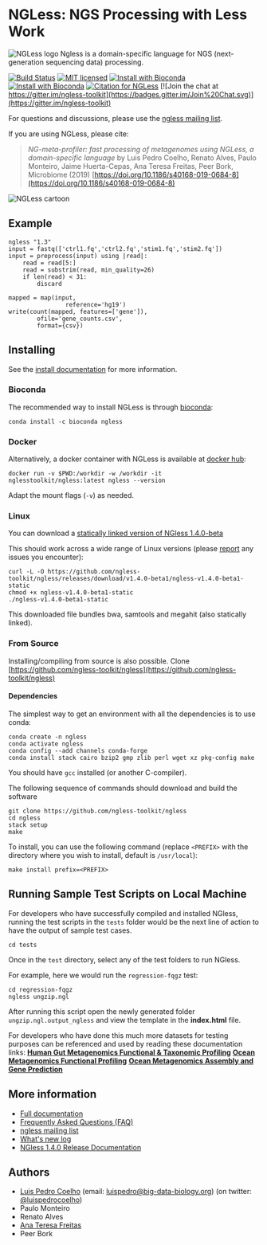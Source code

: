 # NGLess: NGS Processing with Less Work

![NGLess logo](NGLess-logo-128x64.png) Ngless is a domain-specific language for
NGS (next-generation sequencing data) processing.

[![Build Status](https://travis-ci.com/ngless-toolkit/ngless.svg?branch=master)](https://travis-ci.com/ngless-toolkit/ngless)
[![MIT licensed](https://img.shields.io/badge/license-MIT-blue.svg)](https://raw.githubusercontent.com/hyperium/hyper/master/LICENSE)
[![Install with Bioconda](https://anaconda.org/bioconda/ngless/badges/installer/conda.svg)](https://anaconda.org/bioconda/ngless)
[![Install with Bioconda](https://anaconda.org/bioconda/ngless/badges/downloads.svg)](https://anaconda.org/bioconda/ngless)
[![Citation for NGLess](https://img.shields.io/badge/CITATION-DOI%3A10.1186%252Fs40168--019--0684--8-brightgreen.svg)](https://doi.org/10.1186/s40168-019-0684-8)
[![Join the chat at https://gitter.im/ngless-toolkit](https://badges.gitter.im/Join%20Chat.svg)](https://gitter.im/ngless-toolkit)


For questions and discussions, please use the [ngless mailing
list](https://groups.google.com/forum/#!forum/ngless).

If you are using NGLess, please cite:

> _NG-meta-profiler: fast processing of metagenomes using NGLess, a
> domain-specific language_ by Luis Pedro Coelho, Renato Alves, Paulo Monteiro,
> Jaime Huerta-Cepas, Ana Teresa Freitas, Peer Bork, Microbiome (2019)
> [https://doi.org/10.1186/s40168-019-0684-8](https://doi.org/10.1186/s40168-019-0684-8)

![NGLess cartoon](docs/NGLess-cartoon.svg)

## Example

    ngless "1.3"
    input = fastq(['ctrl1.fq','ctrl2.fq','stim1.fq','stim2.fq'])
    input = preprocess(input) using |read|:
        read = read[5:]
        read = substrim(read, min_quality=26)
        if len(read) < 31:
            discard

    mapped = map(input,
                    reference='hg19')
    write(count(mapped, features=['gene']),
            ofile='gene_counts.csv',
            format={csv})

## Installing

See the [install documentation](https://ngless.embl.de/install.html) for more
information.

### Bioconda

The recommended way to install NGLess is through
[bioconda](https://bioconda.github.io):

    conda install -c bioconda ngless 

### Docker

Alternatively, a docker container with NGLess is available at
[docker hub](https://hub.docker.com/r/nglesstoolkit/ngless):

    docker run -v $PWD:/workdir -w /workdir -it nglesstoolkit/ngless:latest ngless --version

Adapt the mount flags (``-v``) as needed.

### Linux

You can download a [statically linked version of NGless
1.4.0-beta](https://github.com/ngless-toolkit/ngless/releases/download/v1.4.0-beta1/ngless-v1.4.0-beta1-static)

This should work across a wide range of Linux versions (please
[report](https://github.com/ngless-toolkit/ngless/issues) any issues you encounter):

    curl -L -O https://github.com/ngless-toolkit/ngless/releases/download/v1.4.0-beta1/ngless-v1.4.0-beta1-static
    chmod +x ngless-v1.4.0-beta1-static
    ./ngless-v1.4.0-beta1-static

This downloaded file bundles bwa, samtools and megahit (also statically linked).

### From Source

Installing/compiling from source is also possible. Clone
[https://github.com/ngless-toolkit/ngless](https://github.com/ngless-toolkit/ngless)

#### Dependencies

The simplest way to get an environment with all the dependencies is to use conda:

    conda create -n ngless
    conda activate ngless
    conda config --add channels conda-forge
    conda install stack cairo bzip2 gmp zlib perl wget xz pkg-config make

You should have `gcc` installed (or another C-compiler).

The following sequence of commands should download and build the software

    git clone https://github.com/ngless-toolkit/ngless
    cd ngless
    stack setup
    make

To install, you can use the following command (replace `<PREFIX>` with
the directory where you wish to install, default is `/usr/local`):

    make install prefix=<PREFIX>

## Running Sample Test Scripts on Local Machine

For developers who have successfully compiled and installed NGless, running the
test scripts in the `tests` folder would be the next line of action to have the
output of sample test cases.

    cd tests

Once in the `test` directory, select any of the test folders to run NGless.

For example, here we would run the `regression-fqgz` test:

    cd regression-fqgz
    ngless ungzip.ngl

After running this script open the newly generated folder `ungzip.ngl.output_ngless` and view the template in the **index.html** file.

For developers who have done this much more datasets for testing purposes can be referenced and used by reading these documentation links:
**[Human Gut Metagenomics Functional & Taxonomic Profiling](https://ngless.embl.de/tutorial-gut-metagenomics.html#)**
**[Ocean Metagenomics Functional Profiling](https://ngless.embl.de/tutorial-ocean-metagenomics.html)**
**[Ocean Metagenomics Assembly and Gene Prediction](https://ngless.embl.de/tutorial-assembly-gp.html)**


## More information

- [Full documentation](https://ngless.embl.de/)
- [Frequently Asked Questions (FAQ)](https://ngless.embl.de/faq.html)
- [ngless mailing list](https://groups.google.com/forum/#!forum/ngless)
- [What's new log](https://ngless.embl.de/whatsnew.html)
- [NGless 1.4.0 Release Documentation](https://ngless.embl.de/whatsnew.html#version-1-4-0)

## Authors

- [Luis Pedro Coelho](https://luispedro.org) (email: [luispedro@big-data-biology.org](mailto:luispedro@big-data-biology.org)) (on twitter: [@luispedrocoelho](https://twitter.com/luispedrocoelho))
- Paulo Monteiro
-  Renato Alves
- [Ana Teresa Freitas](https://web.tecnico.ulisboa.pt/ana.freitas/)
-  Peer Bork

